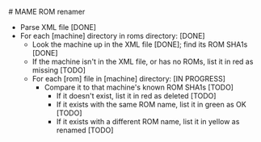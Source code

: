 # MAME ROM renamer

* Parse XML file [DONE]
* For each [machine] directory in roms directory: [DONE]
	* Look the machine up in the XML file [DONE]; find its ROM SHA1s [DONE]
	* If the machine isn't in the XML file, or has no ROMs, list it in red as missing [TODO]
	* For each [rom] file in [machine] directory: [IN PROGRESS]
		* Compare it to that machine's known ROM SHA1s [TODO]
			* If it doesn't exist, list it in red as deleted [TODO]
			* If it exists with the same ROM name, list it in green as OK [TODO]
			* If it exists with a different ROM name, list it in yellow as renamed [TODO]